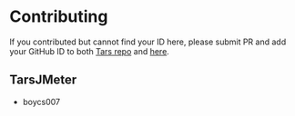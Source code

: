 # Contributing

If you contributed but cannot find your ID here, please submit PR and add your GitHub ID to both [Tars repo](https://github.com/TarsCloud/Tars/pulls) and [here](https://github.com/TarsCloud/TarsJMeter/pulls).

## TarsJMeter

- boycs007
